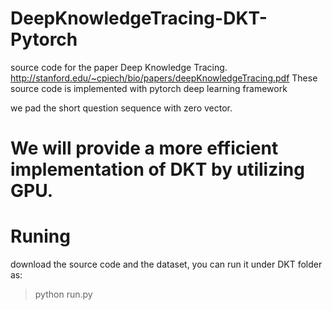 # DeepKnowledgeTracing-DKT-Pytorch
source code for the paper Deep Knowledge Tracing. http://stanford.edu/~cpiech/bio/papers/deepKnowledgeTracing.pdf
These source code is implemented with pytorch deep learning framework

we pad the short question sequence with zero vector. 

# We will provide a more efficient implementation of DKT by utilizing GPU.

# Runing
download the source code and the dataset, you can run it under DKT folder as:
> python run.py

